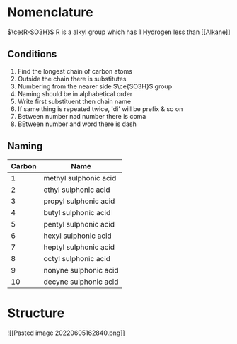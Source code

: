 # Nomenclature
$\ce{R-SO3H}$ 
R is a alkyl group which has 1 Hydrogen less than [[Alkane]]

## Conditions
1) Find the longest chain of carbon atoms
2) Outside the chain there is substitutes
3) Numbering from the nearer side $\ce{SO3H}$ group
4) Naming should be in alphabetical order
5) Write first substituent then chain name
6) If same thing is repeated twice, 'di' will be prefix & so on
7) Between number nad number there is coma
8) BEtween number and word there is dash

## Naming
| Carbon | Name      |
| ------ | --------- |
| 1      | methyl sulphonic acid |
| 2      | ethyl sulphonic acid |
| 3      | propyl sulphonic acid |
| 4      | butyl sulphonic acid|
| 5      | pentyl sulphonic acid|
| 6      | hexyl sulphonic acid|
| 7      | heptyl sulphonic acid |
| 8      | octyl sulphonic acid|
| 9      | nonyne sulphonic acid |
| 10     | decyne sulphonic acid |


# Structure
![[Pasted image 20220605162840.png]]